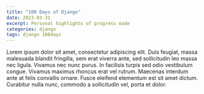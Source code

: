 ```yaml
---
title: "100 Days of Django"
date: 2023-03-31
excerpt: Personal highlights of progress made
categories: django 
tags: django 100days
---
```

Lorem ipsum dolor sit amet, consectetur adipiscing elit. Duis feugiat, massa malesuada blandit fringilla, sem erat viverra ante, sed sollicitudin leo massa nec ligula. Vivamus nec nunc purus. In facilisis turpis sed odio vestibulum congue. Vivamus maximus rhoncus erat vel rutrum. Maecenas interdum ante at felis convallis ornare. Fusce eleifend elementum est sit amet dictum. Curabitur nulla nunc, commodo a sollicitudin vel, porta et dolor.
